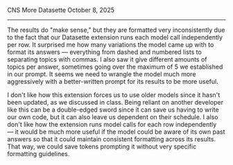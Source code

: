 CNS More Datasette
October 8, 2025

---

The results do "make sense," but they are formatted very inconsistently due to the fact that our Datasette extension runs each model call independently per row. It surprised me how many variations the model came up with to format its answers — everything from dashed and numbered lists to separating topics with commas. I also saw it give different amounts of topics per answer, sometimes going over the maximum of 5 we established in our prompt. It seems we need to wrangle the model much more aggressively with a better-written prompt for its results to be more useful.

I don't like how this extension forces us to use older models since it hasn't been updated, as we discussed in class. Being reliant on another developer like this can be a double-edged sword since it can save us having to write our own code, but it can also leave us dependent on their schedule. I also don't like how the extension runs model calls for each row independently — it would be much more useful if the model could be aware of its own past answers so that it could maintain consistent formatting across its results. That way, we could save tokens prompting it without very specific formatting guidelines.
